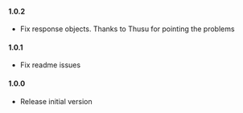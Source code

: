 #### 1.0.2
* Fix response objects. Thanks to Thusu for pointing the problems

#### 1.0.1
* Fix readme issues

#### 1.0.0
* Release initial version

